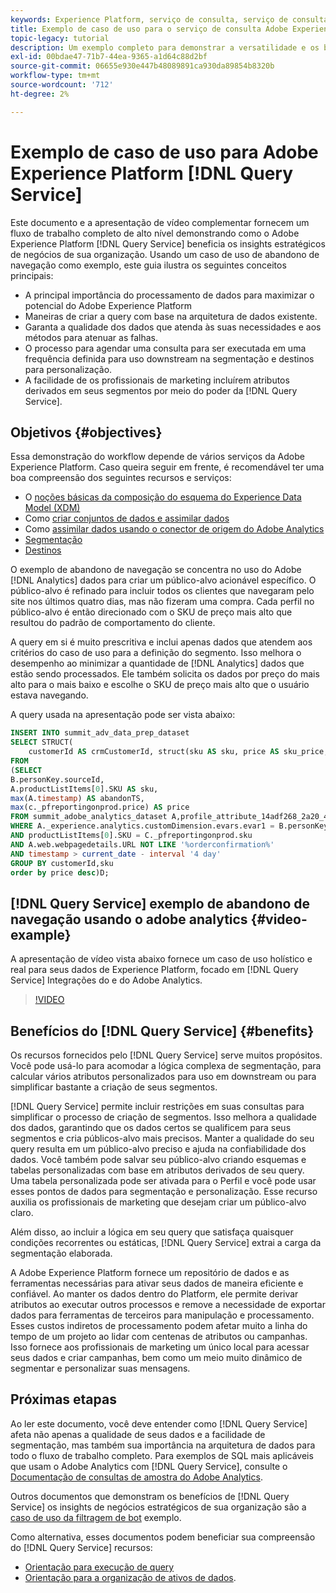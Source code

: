 ```yaml
---
keywords: Experience Platform, serviço de consulta, serviço de consulta, query
title: Exemplo de caso de uso para o serviço de consulta Adobe Experience Platform
topic-legacy: tutorial
description: Um exemplo completo para demonstrar a versatilidade e os benefícios do Adobe Experience Platform Query Service.
exl-id: 00bdae47-71b7-44ea-9365-a1d64c88d2bf
source-git-commit: 06655e930e447b48089891ca930da89854b8320b
workflow-type: tm+mt
source-wordcount: '712'
ht-degree: 2%

---
```


# Exemplo de caso de uso para Adobe Experience Platform [!DNL Query Service]

Este documento e a apresentação de vídeo complementar fornecem um fluxo de trabalho completo de alto nível demonstrando como o Adobe Experience Platform [!DNL Query Service] beneficia os insights estratégicos de negócios de sua organização. Usando um caso de uso de abandono de navegação como exemplo, este guia ilustra os seguintes conceitos principais:

* A principal importância do processamento de dados para maximizar o potencial do Adobe Experience Platform
* Maneiras de criar a query com base na arquitetura de dados existente.
* Garanta a qualidade dos dados que atenda às suas necessidades e aos métodos para atenuar as falhas.
* O processo para agendar uma consulta para ser executada em uma frequência definida para uso downstream na segmentação e destinos para personalização.
* A facilidade de os profissionais de marketing incluírem atributos derivados em seus segmentos por meio do poder da [!DNL Query Service].

## Objetivos {#objectives}

Essa demonstração do workflow depende de vários serviços da Adobe Experience Platform. Caso queira seguir em frente, é recomendável ter uma boa compreensão dos seguintes recursos e serviços:

* O [noções básicas da composição do esquema do Experience Data Model (XDM)](../../xdm/schema/composition.md)
* Como [criar conjuntos de dados e assimilar dados](https://experienceleague.adobe.com/docs/platform-learn/tutorials/data-ingestion/create-datasets-and-ingest-data.html?lang=pt-BR)
* Como [assimilar dados usando o conector de origem do Adobe Analytics](https://experienceleague.adobe.com/docs/platform-learn/tutorials/sources/ingest-data-from-adobe-analytics.html?lang=pt-BR)
* [Segmentação](../../segmentation/home.md)
* [Destinos](../../destinations/home.md)

O exemplo de abandono de navegação se concentra no uso do Adobe [!DNL Analytics] dados para criar um público-alvo acionável específico. O público-alvo é refinado para incluir todos os clientes que navegaram pelo site nos últimos quatro dias, mas não fizeram uma compra. Cada perfil no público-alvo é então direcionado com o SKU de preço mais alto que resultou do padrão de comportamento do cliente.

A query em si é muito prescritiva e inclui apenas dados que atendem aos critérios do caso de uso para a definição do segmento. Isso melhora o desempenho ao minimizar a quantidade de [!DNL Analytics] dados que estão sendo processados. Ele também solicita os dados por preço do mais alto para o mais baixo e escolhe o SKU de preço mais alto que o usuário estava navegando.

A query usada na apresentação pode ser vista abaixo:

```sql
INSERT INTO summit_adv_data_prep_dataset
SELECT STRUCT(
    customerId AS crmCustomerId, struct(sku AS sku, price AS sku_price, abandonTS AS abandonTS) AS abandonBrowse) AS _pfreportingonprod
FROM
(SELECT
B.personKey.sourceId,
A.productListItems[0].SKU AS sku,
max(A.timestamp) AS abandonTS,
max(c._pfreportingonprod.price) AS price
FROM summit_adobe_analytics_dataset A,profile_attribute_14adf268_2a20_4dee_bee6_a6b0e34616a9 B,summit_product_dataset c
WHERE A._experience.analytics.customDimension.evars.evar1 = B.personKey.sourceID
AND productListItems[0].SKU = C._pfreportingonprod.sku
AND A.web.webpagedetails.URL NOT LIKE '%orderconfirmation%'
AND timestamp > current_date - interval '4 day'
GROUP BY customerId,sku
order by price desc)D;
```

## [!DNL Query Service] exemplo de abandono de navegação usando o adobe analytics {#video-example}

A apresentação de vídeo vista abaixo fornece um caso de uso holístico e real para seus dados de Experience Platform, focado em [!DNL Query Service] Integrações do e do Adobe Analytics.

>[!VIDEO](https://video.tv.adobe.com/v/342533?quality=12&learn=on)

## Benefícios do [!DNL Query Service] {#benefits}

Os recursos fornecidos pelo [!DNL Query Service] serve muitos propósitos. Você pode usá-lo para acomodar a lógica complexa de segmentação, para calcular vários atributos personalizados para uso em downstream ou para simplificar bastante a criação de seus segmentos.

[!DNL Query Service] permite incluir restrições em suas consultas para simplificar o processo de criação de segmentos. Isso melhora a qualidade dos dados, garantindo que os dados certos se qualificem para seus segmentos e cria públicos-alvo mais precisos. Manter a qualidade do seu query resulta em um público-alvo preciso e ajuda na confiabilidade dos dados. Você também pode salvar seu público-alvo criando esquemas e tabelas personalizadas com base em atributos derivados de seu query. Uma tabela personalizada pode ser ativada para o Perfil e você pode usar esses pontos de dados para segmentação e personalização. Esse recurso auxilia os profissionais de marketing que desejam criar um público-alvo claro.

Além disso, ao incluir a lógica em seu query que satisfaça quaisquer condições recorrentes ou estáticas, [!DNL Query Service] extrai a carga da segmentação elaborada.

A Adobe Experience Platform fornece um repositório de dados e as ferramentas necessárias para ativar seus dados de maneira eficiente e confiável. Ao manter os dados dentro do Platform, ele permite derivar atributos ao executar outros processos e remove a necessidade de exportar dados para ferramentas de terceiros para manipulação e processamento. Esses custos indiretos de processamento podem afetar muito a linha do tempo de um projeto ao lidar com centenas de atributos ou campanhas. Isso fornece aos profissionais de marketing um único local para acessar seus dados e criar campanhas, bem como um meio muito dinâmico de segmentar e personalizar suas mensagens.

## Próximas etapas

Ao ler este documento, você deve entender como [!DNL Query Service] afeta não apenas a qualidade de seus dados e a facilidade de segmentação, mas também sua importância na arquitetura de dados para todo o fluxo de trabalho completo. Para exemplos de SQL mais aplicáveis que usam o Adobe Analytics com [!DNL Query Service], consulte o [Documentação de consultas de amostra do Adobe Analytics](../sample-queries/adobe-analytics.md).

Outros documentos que demonstram os benefícios de [!DNL Query Service] os insights de negócios estratégicos de sua organização são a [caso de uso da filtragem de bot](./bot-filtering.md) exemplo.

Como alternativa, esses documentos podem beneficiar sua compreensão do [!DNL Query Service] recursos:

* [Orientação para execução de query](../best-practices/writing-queries.md)
* [Orientação para a organização de ativos de dados](../best-practices/organize-data-assets.md).


